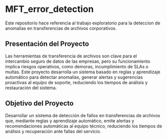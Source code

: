 # MFT_error_detection
Este repositorio hace referencia al trabajo exploratorio para la deteccion de anomalías en transferencias de archivos corporativos.

## Presentación del Proyecto
Las herramientas de transferencia de archivos son clave para el intercambio seguro de datos de las empresas, pero su funcionamiento implica riesgos operativos, como demoras, incumplimiento de SLAs o multas. Este proyecto desarrolla un sistema basado en reglas y aprendizaje automático para detectar anomalías, generar alertas y sugerencias proactivas al equipo de soporte, reduciendo los tiempos de análisis y restauración del sistema.

## Objetivo del Proyecto
Desarrollar un sistema de detección de fallos en transferencias de archivos que, mediante reglas y aprendizaje automático, emite alertas y recomendaciones automáticas al equipo técnico, reduciendo los tiempos de análisis y recuperación ante fallas del servicio.
